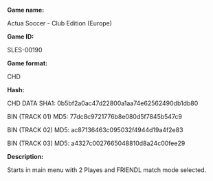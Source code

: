 ﻿**Game name:**

Actua Soccer - Club Edition (Europe)

**Game ID:**

SLES-00190

**Game format:**

CHD

**Hash:**

CHD DATA SHA1: 0b5bf2a0ac47d22800a1aa74e62562490db1db80

BIN (TRACK 01) MD5: 77dc8c9721776b8e080d5f7845b547c9

BIN (TRACK 02) MD5: ac87136463c095032f4944d19a4f2e83

BIN (TRACK 03) MD5: a4327c0027665048810d8a24c00fee29

**Description:**

Starts in main menu with 2 Playes and FRIENDL match mode selected.